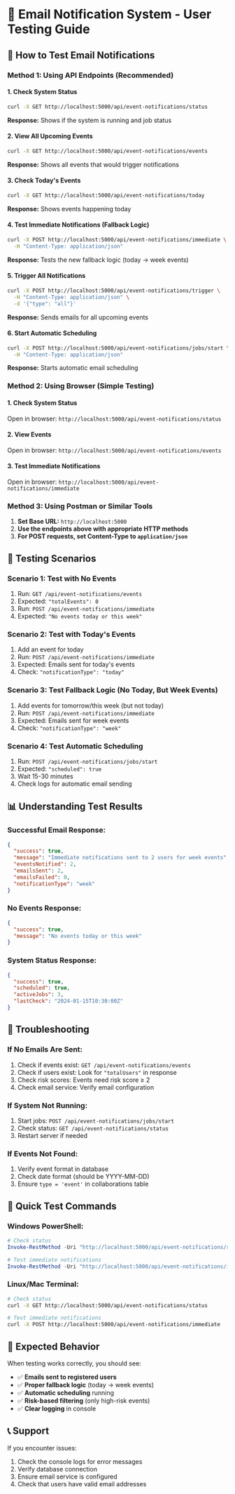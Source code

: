 # 📧 Email Notification System - User Testing Guide

## 🎯 How to Test Email Notifications

### **Method 1: Using API Endpoints (Recommended)**

#### **1. Check System Status**
```bash
curl -X GET http://localhost:5000/api/event-notifications/status
```
**Response:** Shows if the system is running and job status

#### **2. View All Upcoming Events**
```bash
curl -X GET http://localhost:5000/api/event-notifications/events
```
**Response:** Shows all events that would trigger notifications

#### **3. Check Today's Events**
```bash
curl -X GET http://localhost:5000/api/event-notifications/today
```
**Response:** Shows events happening today

#### **4. Test Immediate Notifications (Fallback Logic)**
```bash
curl -X POST http://localhost:5000/api/event-notifications/immediate \
  -H "Content-Type: application/json"
```
**Response:** Tests the new fallback logic (today → week events)

#### **5. Trigger All Notifications**
```bash
curl -X POST http://localhost:5000/api/event-notifications/trigger \
  -H "Content-Type: application/json" \
  -d '{"type": "all"}'
```
**Response:** Sends emails for all upcoming events

#### **6. Start Automatic Scheduling**
```bash
curl -X POST http://localhost:5000/api/event-notifications/jobs/start \
  -H "Content-Type: application/json"
```
**Response:** Starts automatic email scheduling

### **Method 2: Using Browser (Simple Testing)**

#### **1. Check System Status**
Open in browser: `http://localhost:5000/api/event-notifications/status`

#### **2. View Events**
Open in browser: `http://localhost:5000/api/event-notifications/events`

#### **3. Test Immediate Notifications**
Open in browser: `http://localhost:5000/api/event-notifications/immediate`

### **Method 3: Using Postman or Similar Tools**

1. **Set Base URL:** `http://localhost:5000`
2. **Use the endpoints above with appropriate HTTP methods**
3. **For POST requests, set Content-Type to `application/json`**

## 🧪 Testing Scenarios

### **Scenario 1: Test with No Events**
1. Run: `GET /api/event-notifications/events`
2. Expected: `"totalEvents": 0`
3. Run: `POST /api/event-notifications/immediate`
4. Expected: `"No events today or this week"`

### **Scenario 2: Test with Today's Events**
1. Add an event for today
2. Run: `POST /api/event-notifications/immediate`
3. Expected: Emails sent for today's events
4. Check: `"notificationType": "today"`

### **Scenario 3: Test Fallback Logic (No Today, But Week Events)**
1. Add events for tomorrow/this week (but not today)
2. Run: `POST /api/event-notifications/immediate`
3. Expected: Emails sent for week events
4. Check: `"notificationType": "week"`

### **Scenario 4: Test Automatic Scheduling**
1. Run: `POST /api/event-notifications/jobs/start`
2. Expected: `"scheduled": true`
3. Wait 15-30 minutes
4. Check logs for automatic email sending

## 📊 Understanding Test Results

### **Successful Email Response:**
```json
{
  "success": true,
  "message": "Immediate notifications sent to 2 users for week events",
  "eventsNotified": 2,
  "emailsSent": 2,
  "emailsFailed": 0,
  "notificationType": "week"
}
```

### **No Events Response:**
```json
{
  "success": true,
  "message": "No events today or this week"
}
```

### **System Status Response:**
```json
{
  "success": true,
  "scheduled": true,
  "activeJobs": 3,
  "lastCheck": "2024-01-15T10:30:00Z"
}
```

## 🔧 Troubleshooting

### **If No Emails Are Sent:**
1. Check if events exist: `GET /api/event-notifications/events`
2. Check if users exist: Look for `"totalUsers"` in response
3. Check risk scores: Events need risk score ≥ 2
4. Check email service: Verify email configuration

### **If System Not Running:**
1. Start jobs: `POST /api/event-notifications/jobs/start`
2. Check status: `GET /api/event-notifications/status`
3. Restart server if needed

### **If Events Not Found:**
1. Verify event format in database
2. Check date format (should be YYYY-MM-DD)
3. Ensure `type = 'event'` in collaborations table

## 📱 Quick Test Commands

### **Windows PowerShell:**
```powershell
# Check status
Invoke-RestMethod -Uri "http://localhost:5000/api/event-notifications/status" -Method GET

# Test immediate notifications
Invoke-RestMethod -Uri "http://localhost:5000/api/event-notifications/immediate" -Method POST
```

### **Linux/Mac Terminal:**
```bash
# Check status
curl -X GET http://localhost:5000/api/event-notifications/status

# Test immediate notifications
curl -X POST http://localhost:5000/api/event-notifications/immediate
```

## 🎉 Expected Behavior

When testing works correctly, you should see:
- ✅ **Emails sent to registered users**
- ✅ **Proper fallback logic** (today → week events)
- ✅ **Automatic scheduling** running
- ✅ **Risk-based filtering** (only high-risk events)
- ✅ **Clear logging** in console

## 📞 Support

If you encounter issues:
1. Check the console logs for error messages
2. Verify database connection
3. Ensure email service is configured
4. Check that users have valid email addresses
